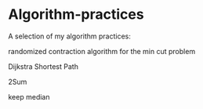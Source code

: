 Algorithm-practices
===================

A selection of my algorithm practices:

randomized contraction algorithm for the min cut problem

Dijkstra Shortest Path

2Sum

keep median
